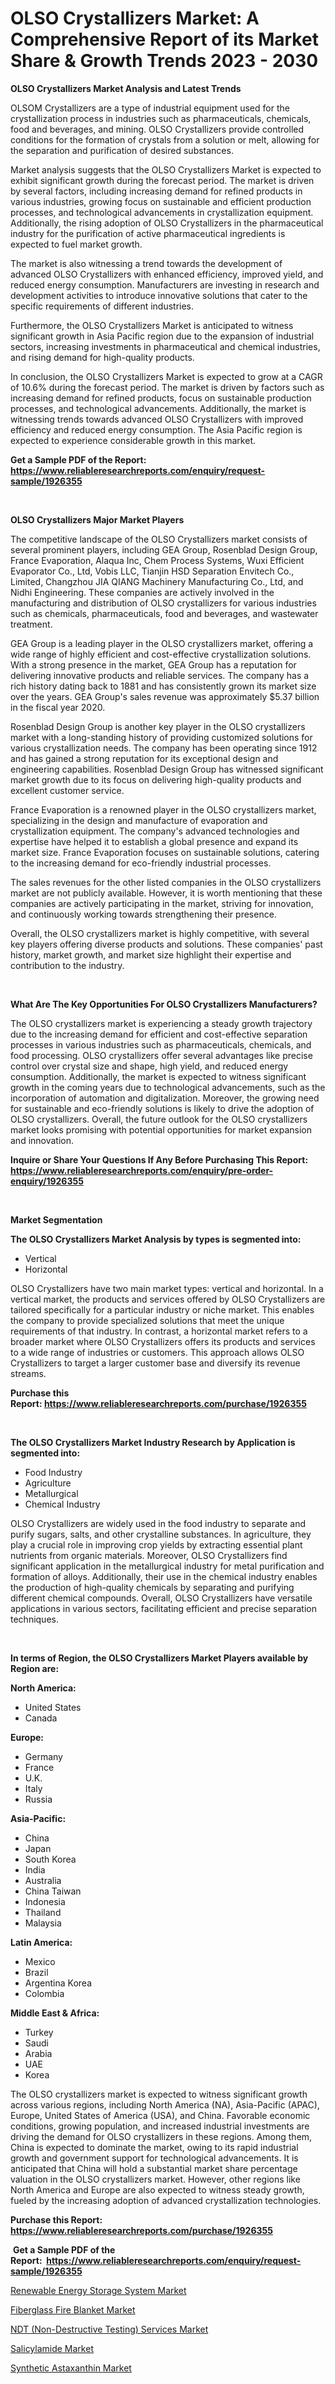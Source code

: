 <p><h1>OLSO Crystallizers Market: A Comprehensive Report of its Market Share & Growth Trends 2023 - 2030</h1></p><p><strong>OLSO Crystallizers Market Analysis and Latest Trends</strong></p>
<p><p>OLSOM Crystallizers are a type of industrial equipment used for the crystallization process in industries such as pharmaceuticals, chemicals, food and beverages, and mining. OLSO Crystallizers provide controlled conditions for the formation of crystals from a solution or melt, allowing for the separation and purification of desired substances.</p><p>Market analysis suggests that the OLSO Crystallizers Market is expected to exhibit significant growth during the forecast period. The market is driven by several factors, including increasing demand for refined products in various industries, growing focus on sustainable and efficient production processes, and technological advancements in crystallization equipment. Additionally, the rising adoption of OLSO Crystallizers in the pharmaceutical industry for the purification of active pharmaceutical ingredients is expected to fuel market growth.</p><p>The market is also witnessing a trend towards the development of advanced OLSO Crystallizers with enhanced efficiency, improved yield, and reduced energy consumption. Manufacturers are investing in research and development activities to introduce innovative solutions that cater to the specific requirements of different industries.</p><p>Furthermore, the OLSO Crystallizers Market is anticipated to witness significant growth in Asia Pacific region due to the expansion of industrial sectors, increasing investments in pharmaceutical and chemical industries, and rising demand for high-quality products.</p><p>In conclusion, the OLSO Crystallizers Market is expected to grow at a CAGR of 10.6% during the forecast period. The market is driven by factors such as increasing demand for refined products, focus on sustainable production processes, and technological advancements. Additionally, the market is witnessing trends towards advanced OLSO Crystallizers with improved efficiency and reduced energy consumption. The Asia Pacific region is expected to experience considerable growth in this market.</p></p>
<p><strong>Get a Sample PDF of the Report:&nbsp; <a href="https://www.reliableresearchreports.com/enquiry/request-sample/1926355">https://www.reliableresearchreports.com/enquiry/request-sample/1926355</a></strong></p>
<p>&nbsp;</p>
<p><strong>OLSO Crystallizers Major Market Players</strong></p>
<p><p>The competitive landscape of the OLSO Crystallizers market consists of several prominent players, including GEA Group, Rosenblad Design Group, France Evaporation, Alaqua Inc, Chem Process Systems, Wuxi Efficient Evaporator Co., Ltd, Vobis LLC, Tianjin HSD Separation Envitech Co., Limited, Changzhou JIA QIANG Machinery Manufacturing Co., Ltd, and Nidhi Engineering. These companies are actively involved in the manufacturing and distribution of OLSO crystallizers for various industries such as chemicals, pharmaceuticals, food and beverages, and wastewater treatment.</p><p>GEA Group is a leading player in the OLSO crystallizers market, offering a wide range of highly efficient and cost-effective crystallization solutions. With a strong presence in the market, GEA Group has a reputation for delivering innovative products and reliable services. The company has a rich history dating back to 1881 and has consistently grown its market size over the years. GEA Group's sales revenue was approximately $5.37 billion in the fiscal year 2020.</p><p>Rosenblad Design Group is another key player in the OLSO crystallizers market with a long-standing history of providing customized solutions for various crystallization needs. The company has been operating since 1912 and has gained a strong reputation for its exceptional design and engineering capabilities. Rosenblad Design Group has witnessed significant market growth due to its focus on delivering high-quality products and excellent customer service.</p><p>France Evaporation is a renowned player in the OLSO crystallizers market, specializing in the design and manufacture of evaporation and crystallization equipment. The company's advanced technologies and expertise have helped it to establish a global presence and expand its market size. France Evaporation focuses on sustainable solutions, catering to the increasing demand for eco-friendly industrial processes.</p><p>The sales revenues for the other listed companies in the OLSO crystallizers market are not publicly available. However, it is worth mentioning that these companies are actively participating in the market, striving for innovation, and continuously working towards strengthening their presence.</p><p>Overall, the OLSO crystallizers market is highly competitive, with several key players offering diverse products and solutions. These companies' past history, market growth, and market size highlight their expertise and contribution to the industry.</p></p>
<p>&nbsp;</p>
<p><strong>What Are The Key Opportunities For OLSO Crystallizers Manufacturers?</strong></p>
<p><p>The OLSO crystallizers market is experiencing a steady growth trajectory due to the increasing demand for efficient and cost-effective separation processes in various industries such as pharmaceuticals, chemicals, and food processing. OLSO crystallizers offer several advantages like precise control over crystal size and shape, high yield, and reduced energy consumption. Additionally, the market is expected to witness significant growth in the coming years due to technological advancements, such as the incorporation of automation and digitalization. Moreover, the growing need for sustainable and eco-friendly solutions is likely to drive the adoption of OLSO crystallizers. Overall, the future outlook for the OLSO crystallizers market looks promising with potential opportunities for market expansion and innovation.</p></p>
<p><strong>Inquire or Share Your Questions If Any Before Purchasing This Report: <a href="https://www.reliableresearchreports.com/enquiry/pre-order-enquiry/1926355">https://www.reliableresearchreports.com/enquiry/pre-order-enquiry/1926355</a></strong></p>
<p>&nbsp;</p>
<p><strong>Market Segmentation</strong></p>
<p><strong>The OLSO Crystallizers Market Analysis by types is segmented into:</strong></p>
<p><ul><li>Vertical</li><li>Horizontal</li></ul></p>
<p><p>OLSO Crystallizers have two main market types: vertical and horizontal. In a vertical market, the products and services offered by OLSO Crystallizers are tailored specifically for a particular industry or niche market. This enables the company to provide specialized solutions that meet the unique requirements of that industry. In contrast, a horizontal market refers to a broader market where OLSO Crystallizers offers its products and services to a wide range of industries or customers. This approach allows OLSO Crystallizers to target a larger customer base and diversify its revenue streams.</p></p>
<p><strong>Purchase this Report:&nbsp;<a href="https://www.reliableresearchreports.com/purchase/1926355">https://www.reliableresearchreports.com/purchase/1926355</a></strong></p>
<p>&nbsp;</p>
<p><strong>The OLSO Crystallizers Market Industry Research by Application is segmented into:</strong></p>
<p><ul><li>Food Industry</li><li>Agriculture</li><li>Metallurgical</li><li>Chemical Industry</li></ul></p>
<p><p>OLSO Crystallizers are widely used in the food industry to separate and purify sugars, salts, and other crystalline substances. In agriculture, they play a crucial role in improving crop yields by extracting essential plant nutrients from organic materials. Moreover, OLSO Crystallizers find significant application in the metallurgical industry for metal purification and formation of alloys. Additionally, their use in the chemical industry enables the production of high-quality chemicals by separating and purifying different chemical compounds. Overall, OLSO Crystallizers have versatile applications in various sectors, facilitating efficient and precise separation techniques.</p></p>
<p>&nbsp;</p>
<p><strong>In terms of Region, the OLSO Crystallizers Market Players available by Region are:</strong></p>
<p>
    <p> <strong> North America: </strong>
        <ul>
            <li>United States</li>
            <li>Canada</li>
        </ul>
        </p> 
    <p> <strong> Europe: </strong>
        <ul>
            <li>Germany</li>
            <li>France</li>
            <li>U.K.</li>
            <li>Italy</li>
            <li>Russia</li>
        </ul>
        </p> 
    <p> <strong> Asia-Pacific: </strong>
        <ul>
            <li>China</li>
            <li>Japan</li>
            <li>South Korea</li>
            <li>India</li>
            <li>Australia</li>
            <li>China Taiwan</li>
            <li>Indonesia</li>
            <li>Thailand</li>
            <li>Malaysia</li>
        </ul>
        </p> 
    <p> <strong> Latin America: </strong>
        <ul>
            <li>Mexico</li>
            <li>Brazil</li>
            <li>Argentina Korea</li>
            <li>Colombia</li>
        </ul>
        </p> 
    <p> <strong> Middle East & Africa: </strong>
        <ul>
            <li>Turkey</li>
            <li>Saudi</li>
            <li>Arabia</li>
            <li>UAE</li>
            <li>Korea</li>
        </ul>
    </p>
    </p>
<p><p>The OLSO crystallizers market is expected to witness significant growth across various regions, including North America (NA), Asia-Pacific (APAC), Europe, United States of America (USA), and China. Favorable economic conditions, growing population, and increased industrial investments are driving the demand for OLSO crystallizers in these regions. Among them, China is expected to dominate the market, owing to its rapid industrial growth and government support for technological advancements. It is anticipated that China will hold a substantial market share percentage valuation in the OLSO crystallizers market. However, other regions like North America and Europe are also expected to witness steady growth, fueled by the increasing adoption of advanced crystallization technologies.</p></p>
<p><strong>Purchase this Report: <a href="https://www.reliableresearchreports.com/purchase/1926355">https://www.reliableresearchreports.com/purchase/1926355</a></strong></p>
<p>&nbsp;<strong>Get a Sample PDF of the Report:&nbsp;&nbsp;<a href="https://www.reliableresearchreports.com/enquiry/request-sample/1926355">https://www.reliableresearchreports.com/enquiry/request-sample/1926355</a></strong></p>
<p><strong></strong></p>
<p><p><a href="https://github.com/aasishrp01/Market-Research-Report-List-1/blob/main/renewable-energy-storage-system-market.md">Renewable Energy Storage System Market</a></p><p><a href="https://medium.com/@draft.web.back/fiberglass-fire-blanket-market-exploring-market-share-market-trends-and-future-growth-df3317867570">Fiberglass Fire Blanket Market</a></p><p><a href="https://github.com/rahu1506/Market-Research-Report-List-1/blob/main/ndt-non-destructive-testing-services-market.md">NDT (Non-Destructive Testing) Services Market</a></p><p><a href="https://medium.com/@react.shoe.mask/salicylamide-market-size-market-outlook-and-market-forecast-2023-to-2030-ab0d66d309f2">Salicylamide Market</a></p><p><a href="https://medium.com/@wall.see.write/analyzing-synthetic-astaxanthin-market-global-industry-perspective-and-forecast-2023-to-2030-34975569f217">Synthetic Astaxanthin Market</a></p></p>